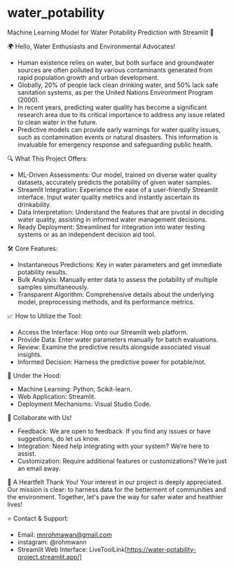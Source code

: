 # water_potability
Machine Learning Model for Water Potability Prediction with Streamlit 🚀

🌍 Hello, Water Enthusiasts and Environmental Advocates!
 - Human existence relies on water, but both surface and groundwater sources are often polluted by various contaminants generated from rapid population growth and urban development.
- Globally, 20% of people lack clean drinking water, and 50% lack safe sanitation systems, as per the United Nations Environment Program (2000).
- In recent years, predicting water quality has become a significant research area due to its critical importance to address any issue related to clean water in the future.
- Predictive models can provide early warnings for water quality issues, such as contamination events or natural disasters. This information is invaluable for emergency response and safeguarding public health.

🔍 What This Project Offers:
- ML-Driven Assessments: Our model, trained on diverse water quality datasets, accurately predicts the potability of given water samples.
- Streamlit Integration: Experience the ease of a user-friendly Streamlit interface. Input water quality metrics and instantly ascertain its drinkability.
- Data Interpretation: Understand the features that are pivotal in deciding water quality, assisting in informed water management decisions.
- Ready Deployment: Streamlined for integration into water testing systems or as an independent decision aid tool.

🛠 Core Features:
- Instantaneous Predictions: Key in water parameters and get immediate potability results.
- Bulk Analysis: Manually enter data to assess the potability of multiple samples simultaneously.
- Transparent Algorithm: Comprehensive details about the underlying model, preprocessing methods, and its performance metrics.

📈 How to Utilize the Tool:
- Access the Interface: Hop onto our Streamlit web platform.
- Provide Data: Enter water parameters manually for batch evaluations.
- Review: Examine the predictive results alongside associated visual insights.
- Informed Decision: Harness the predictive power for potable/not.

🔧 Under the Hood:
- Machine Learning: Python, Scikit-learn.
- Web Application: Streamlit.
- Deployment Mechanisms: Visual Studio Code.

🤝 Collaborate with Us!
- Feedback: We are open to feedback. If you find any issues or have suggestions, do let us know.
- Integration: Need help integrating with your system? We’re here to assist.
- Customization: Require additional features or customizations? We’re just an email away.

🙌 A Heartfelt Thank You!
Your interest in our project is deeply appreciated. Our mission is clear: to harness data for the betterment of communities and the environment. Together, let's pave the way for safer water and healthier lives!

⭐ Contact & Support:
- Email: mnrohmawan@gmail.com
- instagram: @rohmwann
- Streamlit Web Interface: LiveToolLink[https://water-potability-project.streamlit.app/]
